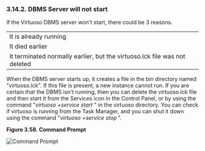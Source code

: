 <div>

<div>

<div>

<div>

### 3.14.2. DBMS Server will not start

</div>

</div>

</div>

If the Virtuoso DBMS server won't start, there could be 3 reasons.

|                                                                           |
|---------------------------------------------------------------------------|
| It is already running                                                     |
| It died earlier                                                           |
| It terminated normally earlier, but the virtuoso.lck file was not deleted |

When the DBMS server starts up, it creates a file in the bin directory
named "virtuoso.lck". If this file is present, a new instance cannot
run. If you are certain that the DBMS isn't running, then you can delete
the virtuoso.lck file and then start it from the Services icon in the
Control Panel, or by using the command "<span class="emphasis">*virtuoso
+service start*</span> " in the virtuoso directory. You can check if
virtuoso is running from the Task Manager, and you can shut it down
using the command "<span class="emphasis">*virtuoso +service
stop*</span> ".

<div>

<div>

**Figure 3.58. Command Prompt**

<div>

<div>

![Command Prompt](images/virttour32.gif)

</div>

</div>

</div>

  

</div>

</div>
